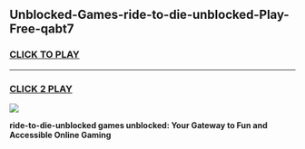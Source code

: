
## Unblocked-Games-ride-to-die-unblocked-Play-Free-qabt7
<h3>
<a href="https://premium76.site?title=ride-to-die-unblocked&ref=19M">CLICK TO PLAY</a></h3>
<hr>

<h3>
<a href="https://premium76.site?title=ride-to-die-unblocked&ref=19M">CLICK 2 PLAY</a>
  
</h3>

<a href="https://premium76.site?title=ride-to-die-unblocked&ref=19M"><img src="https://clearcache.store/games.png"></a>


**ride-to-die-unblocked games unblocked: Your Gateway to Fun and Accessible Online Gaming**
